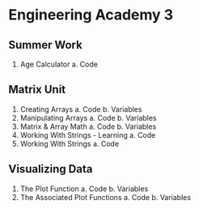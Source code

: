 # Engineering Academy 3

## Summer Work
1. Age Calculator
  a. Code

## Matrix Unit
1. Creating Arrays
  a. Code
  b. Variables
2. Manipulating Arrays
  a. Code
  b. Variables
3. Matrix & Array Math
  a. Code
  b. Variables
4. Working With Strings - Learning
  a. Code
5. Working With Strings
  a. Code

## Visualizing Data
1. The Plot Function
  a. Code
  b. Variables
2. The Associated Plot Functions
  a. Code
  b. Variables
